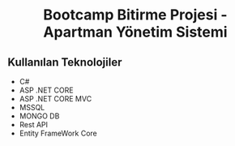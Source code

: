 # <center> Bootcamp Bitirme Projesi - Apartman Yönetim Sistemi</center>
## Kullanılan Teknolojiler
- C#
- ASP .NET CORE 
- ASP .NET CORE MVC
- MSSQL
- MONGO DB
- Rest API
- Entity FrameWork Core


